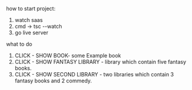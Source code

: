 how to start project:
1. watch saas
2. cmd -> tsc --watch 
3. go live server

what to do
1. CLICK - SHOW BOOK-
some Example book
2. CLICK - SHOW FANTASY LIBRARY - library which contain five fantasy books. 
3. CLICK - SHOW SECOND LIBRARY - two libraries which contain 3 fantasy books and 2 commedy.

